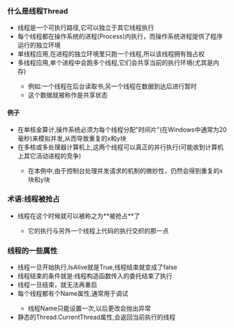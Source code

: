 ### 什么是线程Thread
<ul>
    <li>线程是一个可执行路径,它可以独立于其它线程执行</li>
    <li>每个线程都在操作系统的进程(Process)内执行，而操作系统进程提供了程序运行的独立环境</li>
    <li>单线程应用,在进程的独立环境里只跑一个线程,所以该线程拥有独占权</li>
    <li>多线程应用,单个进程中会跑多个线程,它们会共享当前的执行环境(尤其是内存)</li>
    <ul>
        <li>例如:一个线程在后台读取书,另一个线程在数据到达后进行暂时</li>
        <li>这个数据就被称作是共享状态</li>
    </ul>
</ul>

#### 例子
<ul>
    <li>在单核金算计,操作系统必须为每个线程分配"时间片"(在Windows中通常为20毫秒)来模拟并发,从而导致重复的x和y块</li>
    <li>在多核或多处理器计算机上,这两个线程可以真正的并行执行(可能收到计算机上其它活动进程的竞争)</li>
    <ul>
        <li>在本例中,由于控制台处理并发请求的机制的微妙性，仍然会得到重复的x块和y块</li>
    </ul>
</ul>

### 术语:线程被抢占
<ul>
    <li>线程在这个时候就可以被称之为**被抢占**了</li>
    <ul>
        <li>它的执行与另外一个线程上代码的执行交织的那一点</li>
    </ul>
</ul>


### 线程的一些属性
<ul>
    <li>线程一旦开始执行,IsAlive就是True,线程结束就变成了false</li>
    <li>线程结束的条件就是:线程构造函数传入的委托结束了执行</li>
    <li>线程一旦结束，就无法再重启</li>
    <li>每个线程都有个Name属性,通常用于调试</li>
    <ul>
        <li>线程Name只能设置一次,以后更改会抛出异常</li>
    </ul>
    <li>静态的Thread.CurrentThread属性,会返回当前执行的线程</li>
</ul>